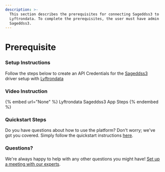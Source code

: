```yaml
---
description: >-
  This section describes the prerequisites for connecting Sageddss3 to
  Lyftrondata. To complete the prerequisites, the user must have admin access to
  Sageddss3.
---
```


# Prerequisite

<mark style="color:blue;"></mark>

### Setup Instructions

Follow the steps below to create an API Credentials for the [Sageddss3](None) driver setup with [Lyftrondata](https://www.lyftrondata.com)

### Video Instruction

{% embed url="None" %}
Lyftrondata Sageddss3 App Steps
{% endembed %}

### Quickstart Steps

Do you have questions about how to use the platform? Don't worry; we've got you covered. Simply follow the quickstart instructions [here](README.md).

### Questions? <a href="#questions" id="questions"></a>

We're always happy to help with any other questions you might have! [Set up a meeting with our experts](https://www.lyftrondata.com/book-a-meeting/).

